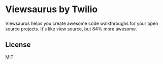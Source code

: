 # Viewsaurus by Twilio

Viewsaurus helps you create awesome code walkthroughs for your open source projects. It's like view source, but 84% more awesome.

## License

MIT